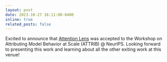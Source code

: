 ```yaml
---
layout: post
date: 2023-10-27 16:11:00-0400
inline: true
related_posts: false
---
```


Excited to announce that [Attention Lens](https://arxiv.org/abs/2310.16270) was accepted to the Workshop on Attributing Model Behavior at Scale (ATTRIB) @ NeurIPS. Looking forward to presenting this work and learning about all the other exiting work at this venue!
